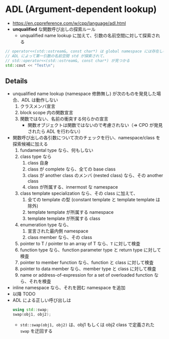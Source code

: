# ADL (Argument-dependent lookup)
- <https://en.cppreference.com/w/cpp/language/adl.html>
- **unqualified** な関数呼び出しの探索ルール
  - unqualified name lookup に加えて、引数の名前空間に対して探索される

```C++
// operator<<(std::ostream&, const char*) は global namespace には存在しない
// ADL によって第一引数の名前空間 std が探索されて、
// std::operator<<(std::ostream&, const char*) が見つかる
std::cout << "Test\n";
```


## Details
- unqualified name lookup (namespace 修飾無し) が次のものを発見した場合、ADL は動作しない
  1. クラスメンバ宣言
  2. block scope 内の関数宣言
  3. 関数ではない、名前の衝突する何らかの宣言
     - 関数オブジェクトは関数ではないので考慮されない（=> CPO が発見されたら ADL を行わない）
- 関数呼び出しの各引数について次のチェックを行い、namespace/class を探索候補に加える
  1. fundamental type なら、何もしない
  2. class type なら
     1. class 自身
     2. class が complete なら、全ての base class
     3. class が another class のメンバ (nested class) なら、その another class
     4. class が所属する、innermost な namespace
  3. class template specialization なら、その class に加えて、
     1. 全ての template の型 (constant template と template template は除外)
     2. template template が所属する namespace
     3. template template が所属する class
  4. enumeration type なら、
     1. 宣言された最内側 namespace
     2. class member なら、その class
  5. pointer to T / pointer to an array of T なら、`T` に対して検査
  6. function type なら、function parameter type と return type に対して検査
  7. pointer to member function なら、function と class に対して検査
  8. pointer to data member なら、member type と class に対して検査
  9. name or address-of-expression for a set of overloaded function なら、それを検査
- inline namespace なら、それを囲む namespace を追加
- 以降 TODO
- ADL による正しい呼び出しは
  ```C++
  using std::swap;
  swap(obj1, obj2);
  ```
  - `std::swap(obj1, obj2)` は、obj1 もしくは obj2 class で定義された `swap` を迂回する

